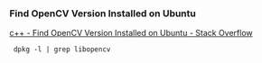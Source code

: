 ### Find OpenCV Version Installed on Ubuntu


[c++ - Find OpenCV Version Installed on Ubuntu - Stack Overflow](https://stackoverflow.com/questions/8804064/find-opencv-version-installed-on-ubuntu/12536170 "c++ - Find OpenCV Version Installed on Ubuntu - Stack Overflow")




```shell
 dpkg -l | grep libopencv

```
